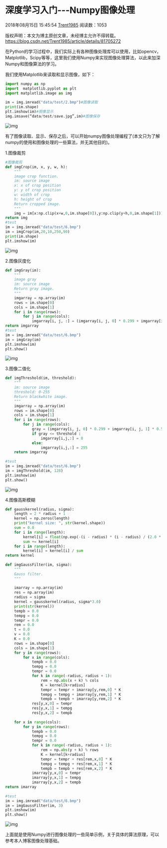 # 深度学习入门---Numpy图像处理

2018年08月15日 15:45:54 [Trent1985](https://me.csdn.net/Trent1985) 阅读数：1053



 版权声明：本文为博主原创文章，未经博主允许不得转载。	https://blog.csdn.net/Trent1985/article/details/81705272

在Python的学习过程中，我们实际上有各种图像处理库可以使用，比如opencv，Matplotlib，Scipy等等，这里我们使用Numpy来实现图像处理算法，以此来加深Numpy和图像算法的学习。

我们使用Matplotlib来读取和显示图像，如下：

```python
import numpy as np
import  matplotlib.pyplot as plt
import matplotlib.image as img
 
im = img.imread("data/test/2.bmp")#图像读取
print(im.shape)
plt.imshow(im)#图像显示
img.imsave(“data/test/save.jpg”,im)#图像保存
```

![img](https://img-blog.csdn.net/20180815154041754?watermark/2/text/aHR0cHM6Ly9ibG9nLmNzZG4ubmV0L1RyZW50MTk4NQ==/font/5a6L5L2T/fontsize/400/fill/I0JBQkFCMA==/dissolve/70)

有了图像读取、显示、保存之后，可以开始numpy图像处理编程了(本文只为了解numpy的使用和图像处理的一些算法，并无其他目的)。

1.图像裁剪

```python
#图像裁剪
def imgCrop(im, x, y, w, h):
    """
    image crop function.
    im: source image
    x: x of crop position
    y: y of crop position
    w: width of crop
    h: height of crop
    Return cropped image.
    """
    img = im[x:np.clip(x+w,0,im.shape[0]),y:np.clip(y+h,0,im.shape[1])]
return img
#test
im = img.imread("data/test/6.bmp")
im = imgCrop(im,20,10,250,90)
print(im.shape)
plt.imshow(im)
```

![img](https://img-blog.csdn.net/20180815154149988?watermark/2/text/aHR0cHM6Ly9ibG9nLmNzZG4ubmV0L1RyZW50MTk4NQ==/font/5a6L5L2T/fontsize/400/fill/I0JBQkFCMA==/dissolve/70)

2.图像灰度化

```python
def imgGray(im):
    """
    image gray
    im: source image
    Return gray image.
    """
    imgarray = np.array(im)
    rows = im.shape[0]
    cols = im.shape[1]
    for i in range(rows):
        for j in range(cols):
            imgarray[i, j, :] = (imgarray[i, j, 0] * 0.299 + imgarray[i, j, 1] * 0.587 + imgarray[i, j, 2] * 0.114)
return imgarray
#test
im = img.imread("data/test/6.bmp")
im = imgGray(im)
plt.imshow(im)
plt.show()
```

![img](https://img-blog.csdn.net/20180815154242302?watermark/2/text/aHR0cHM6Ly9ibG9nLmNzZG4ubmV0L1RyZW50MTk4NQ==/font/5a6L5L2T/fontsize/400/fill/I0JBQkFCMA==/dissolve/70)

3.图像二值化

```python
def imgThreshold(im, threshold):
    """
    im: source image
    threshold: 0-255
    Return blackwhite image.
    """
    imgarray = np.array(im)
    rows = im.shape[0]
    cols = im.shape[1]
    for i in range(rows):
        for j in range(cols):
            gray = (imgarray[i, j, 0] * 0.299 + imgarray[i, j, 1] * 0.587 + imgarray[i, j, 2] * 0.114)
            if gray <= threshold :
                imgarray[i,j,:] = 0
            else:
                imgarray[i,j,:] = 255
    return imgarray
 
#test
im = img.imread("data/test/6.bmp")
im = imgThreshold(im, 128)
plt.imshow(im)
plt.show()
```

![img](https://img-blog.csdn.net/20180815154332920?watermark/2/text/aHR0cHM6Ly9ibG9nLmNzZG4ubmV0L1RyZW50MTk4NQ==/font/5a6L5L2T/fontsize/400/fill/I0JBQkFCMA==/dissolve/70)

4.图像高斯模糊

```python
def gausskernel(radius, sigma):
    length = 2 * radius + 1
    kernel = np.zeros(length)
    print("kernel size: ", str(kernel.shape))
    sum = 0.0
    for i in range(length):
        kernel[i] = float(np.exp(-(i - radius) * (i - radius) / (2.0 * sigma * sigma)))
        sum += kernel[i]
    for i in range(length):
        kernel[i] = kernel[i] / sum
return kernel
 
def imgGaussFilter(im, sigma):
    """
    Gauss filter.
    """
    
    imarray = np.array(im)
    res = np.array(im)
    radius = sigma
    kernel = gausskernel(radius, sigma*3.0)
    print(str(kernel))
    tempb = 0.0
    tempg = 0.0
    tempr = 0.0
    rem = 0.0
    t = 0.0
    v = 0.0
    K = 0.0
    rows = im.shape[0]
    cols = im.shape[1]
    for y in range(rows):
        for x in range(cols):
            tempb = 0.0
            tempg = 0.0
            tempr = 0.0
            for k in range(-radius, radius + 1):
                rem = np.abs(x + k) % cols
                K = kernel[k+radius]
                tempr = tempr + imarray[y,rem,0] * K
                tempg = tempg + imarray[y,rem,1] * K
                tempb = tempb + imarray[y,rem,2] * K
            res[y,x,0] = tempr
            res[y,x,1] = tempg
            res[y,x,2] = tempb
 
    for x in range(cols):
        for y in range(rows):
            tempb = 0.0
            tempg = 0.0
            tempr = 0.0
            for k in range(-radius, radius + 1):
                rem = np.abs(y + k) % rows
                K = kernel[k+radius]
                tempr = tempr + res[rem,x,0] * K
                tempg = tempg + res[rem,x,1] * K
                tempb = tempb + res[rem,x,2] * K
            imarray[y,x,0] = tempr
            imarray[y,x,1] = tempg
            imarray[y,x,2] = tempb
return imarray
 
#test
im = img.imread("data/test/6.bmp")
im = imgGaussFilter(im, 3)
plt.imshow(im)
plt.show()
```

![img](https://img-blog.csdn.net/20180815154428925?watermark/2/text/aHR0cHM6Ly9ibG9nLmNzZG4ubmV0L1RyZW50MTk4NQ==/font/5a6L5L2T/fontsize/400/fill/I0JBQkFCMA==/dissolve/70)

上面就是使用Numpy进行图像处理的一些简单示例，关于具体的算法原理，可以参考本人博客图像处理基础。